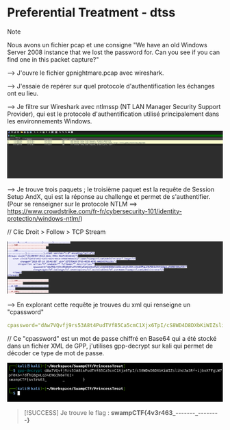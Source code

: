 # Preferential Treatment - dtss

> [!NOTE]
> Nous avons un fichier pcap et une consigne "We have an old Windows Server 2008 instance that we lost the password for. Can you see if you can find one in this packet capture?"

--> J'ouvre le fichier gpnightmare.pcap avec wireshark.

--> J'essaie de repérer sur quel protocole d'authentification les échanges ont eu lieu. 

--> Je filtre sur Wireshark avec ntlmssp (NT LAN Manager Security Support Provider), qui est le protocole d'authentification utilisé principalement dans les environnements Windows.

![Filter NTLMSSP](data/filter.png)

--> Je trouve trois paquets ; le troisième paquet est la requête de Session Setup AndX, qui est la réponse au challenge et permet de s'authentifier. (Pour se renseigner sur le protocole NTLM ==> https://www.crowdstrike.com/fr-fr/cybersecurity-101/identity-protection/windows-ntlm/)

// Clic Droit > Follow > TCP Stream

![XML Stream](data/stream.png)

--> En explorant cette requête je trouves du xml qui renseigne un "cpassword"

```yml
cpassword="dAw7VQvfj9rs53A8t4PudTVf85Ca5cmC1Xjx6TpI/cS8WD4D8DXbKiWIZslihdJw3Rf+ijboX7FgLW7pF0K6x7dfhQ8gxLq34ENGjN8eTOI="
```

// Ce "cpassword" est un mot de passe chiffré en Base64 qui a été stocké dans un fichier XML de GPP, j'utilises gpp-decrypt sur kali qui permet de décoder ce type de mot de passe.

![Flag](data/flag.png)

> [!SUCCESS]
> Je trouve le flag : **swampCTF{4v3r463_-------_--------}**
